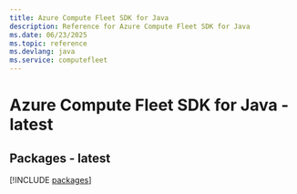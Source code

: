 ```yaml
---
title: Azure Compute Fleet SDK for Java
description: Reference for Azure Compute Fleet SDK for Java
ms.date: 06/23/2025
ms.topic: reference
ms.devlang: java
ms.service: computefleet
---
```

# Azure Compute Fleet SDK for Java - latest
## Packages - latest
[!INCLUDE [packages](compute-fleet-index.md)]